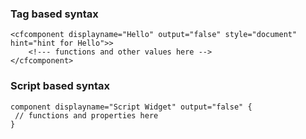 ### Tag based syntax

```lucee
<cfcomponent displayname="Hello" output="false" style="document" hint="hint for Hello">> 
    <!--- functions and other values here --> 
</cfcomponent>
```

### Script based syntax

```luceescript
component displayname="Script Widget" output="false" { 
 // functions and properties here 
}
```